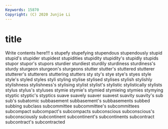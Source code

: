 ```yaml
---
Keywords: 15870
Copyright: (C) 2020 Junjie Li
---
```


# title

Write contents here!!!
s 
stupefy 
stupefying 
stupendous 
stupendously 
stupid 
stupid's
stupider 
stupidest 
stupidities 
stupidity 
stupidity's 
stupidly 
stupids 
stupor 
stupor's 
stupors
sturdier 
sturdiest 
sturdily 
sturdiness 
sturdiness's 
sturdy 
sturgeon 
sturgeon's 
sturgeons 
stutter
stutter's 
stuttered 
stutterer 
stutterer's 
stutterers 
stuttering 
stutters 
sty 
sty's 
stye
stye's 
styes 
style 
style's 
styled 
styles 
styli 
styling 
stylise 
stylised
stylises 
stylish 
stylishly 
stylishness 
stylishness's 
stylising 
stylist 
stylist's 
stylistic 
stylistically
stylists 
stylus 
stylus's 
styluses 
stymie 
stymie's 
stymied 
stymieing 
stymies 
stymying
styptic 
styptic's 
styptics 
suave 
suavely 
suaver 
suavest 
suavity 
suavity's 
sub
sub's 
subatomic 
subbasement 
subbasement's 
subbasements 
subbed 
subbing 
subclass 
subcommittee 
subcommittee's
subcommittees 
subcompact 
subcompact's 
subcompacts 
subconscious 
subconscious's 
subconsciously 
subcontinent 
subcontinent's 
subcontinents
subcontract 
subcontract's 
subcontracted 
